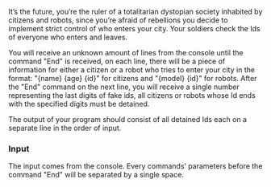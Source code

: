 It’s the future, you’re the ruler of a totalitarian dystopian society inhabited by citizens and robots, since you’re afraid of rebellions you decide to implement strict control of who enters your city. Your soldiers check the Ids of everyone who enters and leaves.

You will receive an unknown amount of lines from the console until the command "End" is received, on each line, there will be a piece of information for either a citizen or a robot who tries to enter your city in the format: "{name} {age} {id}" for citizens and "{model} {id}" for robots.
After the "End" command on the next line, you will receive a single number representing the last digits of fake ids, all citizens or robots whose Id ends with the specified digits must be detained.

The output of your program should consist of all detained Ids each on a separate line in the order of input.

### Input

The input comes from the console. Every commands’ parameters before the command "End" will be separated by a single space.
